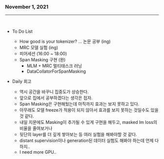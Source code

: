 ### November 1, 2021
---

</br>

- To Do List
    - How good is your tokenizer? ... 논문 공부 (ing)
    - MRC 모델 실험 (ing)
    - 피어세션 (16:00 ~ 18:00)
    - Span Masking 구현  (완)
      - MLM + MRC 멀티태스크 러닝
      - DataCollatorForSpanMasking

- Daily 회고
  - 역시 공간을 바꾸니 집중도가 상승한다. 
  - 앞으로 집에서 공부하겠다는 생각은 접자.
  - Span Masking은 구현해뒀는데 아직까지 효과는 보지 못하고 있다.
  - 아무래도 모델 freeze가 적용이 되지 않아서 효과를 보지 못하는 것일수도 있을것 같다.
  - 내일 지문에도 Masking이 추가될 수 있게 구현을 해두고, masked lm loss의 비율을 줄여보거나
  - 뒷단의 layer를 더 깊게 쌓아보는 등 여러 실험을 해봐야할 것 같다.
  - distant supervision이나 generation된 데이터 실험도 해봐야 하는데 언제 다 하지..
  - I need more GPU..

